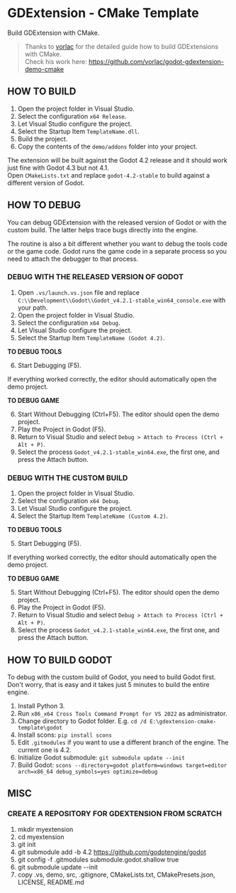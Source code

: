# GDExtension - CMake Template
Build GDExtension with CMake.

> Thanks to [vorlac](https://github.com/vorlac) for the detailed guide how to build GDExtensions with CMake.  
> Check his work here: https://github.com/vorlac/godot-gdextension-demo-cmake

## HOW TO BUILD

1. Open the project folder in Visual Studio.
2. Select the configuration `x64 Release`.
3. Let Visual Studio configure the project.
4. Select the Startup Item `TemplateName.dll`.
5. Build the project.
6. Copy the contents of the `demo/addons` folder into your project.

The extension will be built against the Godot 4.2 release and it should work just fine with Godot 4.3 but not 4.1.  
Open `CMakeLists.txt` and replace `godot-4.2-stable` to build against a different version of Godot.

## HOW TO DEBUG

You can debug GDExtension with the released version of Godot or with the custom build. The latter helps trace bugs directly into the engine.

The routine is also a bit different whether you want to debug the tools code or the game code. Godot runs the game code in a separate process so you need to attach the debugger to that process.

### DEBUG WITH THE RELEASED VERSION OF GODOT

1. Open `.vs/launch.vs.json` file and replace `C:\\Development\\Godot\\Godot_v4.2.1-stable_win64_console.exe` with your path.
2. Open the project folder in Visual Studio.
3. Select the configuration `x64 Debug`.
4. Let Visual Studio configure the project.
5. Select the Startup Item `TemplateName (Godot 4.2)`.

**TO DEBUG TOOLS**

6. Start Debugging (F5).

If everything worked correctly, the editor should automatically open the demo project.

**TO DEBUG GAME**

6. Start Without Debugging (Ctrl+F5). The editor should open the demo project.
7. Play the Project in Godot (F5).
8. Return to Visual Studio and select `Debug > Attach to Process (Ctrl + Alt + P)`.
9. Select the process `Godot_v4.2.1-stable_win64.exe`, the first one, and press the Attach button.

### DEBUG WITH THE CUSTOM BUILD

1. Open the project folder in Visual Studio.
2. Select the configuration `x64 Debug`.
3. Let Visual Studio configure the project.
4. Select the Startup Item `TemplateName (Custom 4.2)`.

**TO DEBUG TOOLS**

5. Start Debugging (F5).

If everything worked correctly, the editor should automatically open the demo project.

**TO DEBUG GAME**

5. Start Without Debugging (Ctrl+F5). The editor should open the demo project.
6. Play the Project in Godot (F5).
7. Return to Visual Studio and select `Debug > Attach to Process (Ctrl + Alt + P)`.
8. Select the process `Godot_v4.2.1-stable_win64.exe`, the first one, and press the Attach button.

## HOW TO BUILD GODOT

To debug with the custom build of Godot, you need to build Godot first. Don't worry, that is easy and it takes just 5 minutes to build the entire engine.

1. Install Python 3.
2. Run `x86_x64 Cross Tools Command Prompt for VS 2022` as administrator.
3. Change directory to Godot folder. E.g. `cd /d E:\gdextension-cmake-template\godot`
4. Install scons: `pip install scons`
5. Edit `.gitmodules` if you want to use a different branch of the engine. The current one is 4.2.
6. Initialize Godot submodule: `git submodule update --init`
7. Build Godot: `scons --directory=godot platform=windows target=editor arch=x86_64 debug_symbols=yes optimize=debug`

## MISC

### CREATE A REPOSITORY FOR GDEXTENSION FROM SCRATCH

1. mkdir myextension
2. cd myextension
3. git init
4. git submodule add -b 4.2 https://github.com/godotengine/godot
5. git config -f .gitmodules submodule.godot.shallow true
6. git submodule update --init
7. copy .vs, demo, src, .gitignore, CMakeLists.txt, CMakePresets.json, LICENSE, README.md

